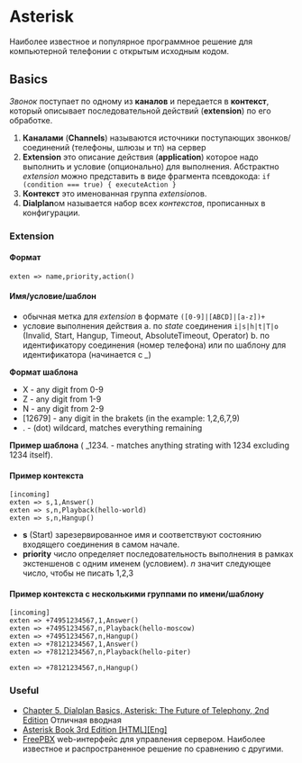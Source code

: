 # Asterisk
Наиболее известное и популярное программное решение для компьютерной телефонии с открытым исходным кодом.

## Basics
*Звонок* поступает по одному из **каналов** и передается в **контекст**, который описывает последовательной действий (**extension**) по его обработке. 

1. **Каналами** (**Channels**) называются источники поступающих звонков/соединений (телефоны, шлюзы и тп) на сервер
2. **Extension** это описание действия (**application**) которое надо выполнить и условие (опционально) для выполнения. Абстрактно *extension* можно представить в виде фрагмента псевдокода: ```if (condition === true) { executeAction }```
3. **Контекст** это именованная группа *extension*ов.
4. **Dialplan**ом называется набор всех *контекстов*, прописанных в конфигурации.

### Extension
#### Формат 
```exten => name,priority,action()```

#### Имя/условие/шаблон
- обычная метка для *extension* в формате `([0-9]|[ABCD]|[a-z])+`
- условие выполнения действия
  a. по *state* соединения `i|s|h|t|T|o` (Invalid, Start, Hangup, Timeout, AbsoluteTimeout, Operator)
  b. по идентификатору соединения (номер телефона) или по шаблону для идентификатора (начинается с *_*)

**Формат шаблона**
- X - any digit from 0-9
- Z - any digit from 1-9
- N - any digit from 2-9
- [12679] - any digit in the brakets (in the example: 1,2,6,7,9)
- . - (dot) wildcard, matches everything remaining 

**Пример шаблона**
( _1234. - matches anything strating with 1234 excluding 1234 itself).

#### Пример контекста
```
[incoming]
exten => s,1,Answer()
exten => s,n,Playback(hello-world)
exten => s,n,Hangup() 
```
- **s** (Start) зарезервированное имя и соответствуют состоянию входящего соединения в самом начале.
- **priority** число определяет последовательность выполнения в рамках экстеншенов с одним именем (условием). *n* значит следующее число, чтобы не писать 1,2,3

#### Пример контекста с несколькими группами по имени/шаблону
```
[incoming]
exten => +74951234567,1,Answer()
exten => +74951234567,n,Playback(hello-moscow)
exten => +74951234567,n,Hangup() 
exten => +78121234567,1,Answer()
exten => +78121234567,n,Playback(hello-piter)

exten => +78121234567,n,Hangup() 
```

### Useful
- [Chapter 5. Dialplan Basics, Asterisk: The Future of Telephony, 2nd Edition](https://www.oreilly.com/library/view/asterisk-the-future/9780596510480/ch05.html) Отличная вводная
- [Asterisk Book 3rd Edition [HTML][Eng]](http://www.asteriskdocs.org/en/3rd_Edition/asterisk-book-html-chunk/index.html)
- [FreePBX](https://www.freepbx.org/) web-интерфейс для управления сервером. Наиболее известное и распространенное решение по сравнению с другими.
